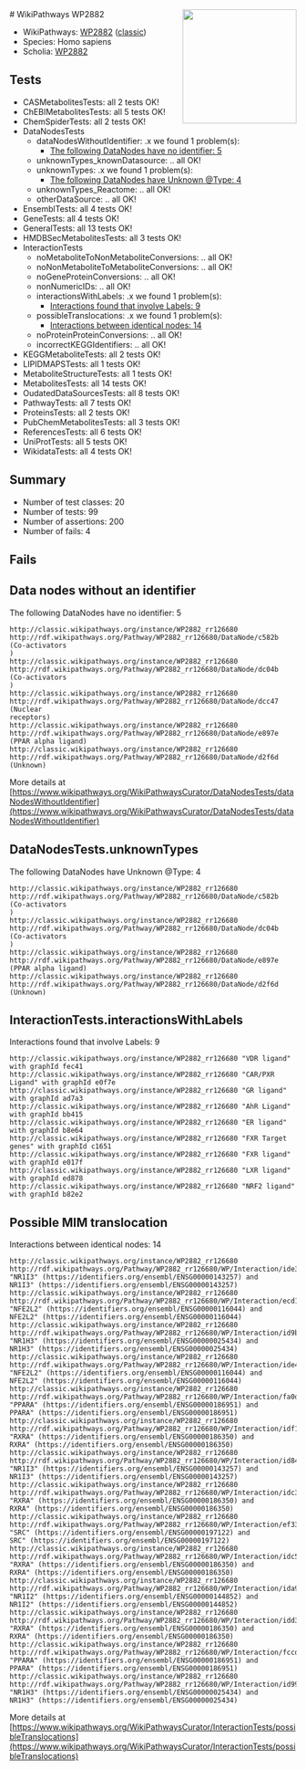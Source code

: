 <img style="float: right; width: 200px" src="https://upload.wikimedia.org/wikipedia/commons/thumb/8/83/Wplogo_with_text_500.png/640px-Wplogo_with_text_500.png" />
# WikiPathways WP2882

* WikiPathways: [WP2882](https://wikipathways.org/pathways/WP2882) ([classic](https://classic.wikipathways.org/instance/WP2882))
* Species: Homo sapiens
* Scholia: [WP2882](https://scholia.toolforge.org/wikipathways/WP2882)
## Tests
* CASMetabolitesTests: all 2 tests OK!
* ChEBIMetabolitesTests: all 5 tests OK!
* ChemSpiderTests: all 2 tests OK!
* DataNodesTests
    * dataNodesWithoutIdentifier: .x we found 1 problem(s):
        * [The following DataNodes have no identifier: 5](#d2d32fa4)
    * unknownTypes_knownDatasource: .. all OK!
    * unknownTypes: .x we found 1 problem(s):
        * [The following DataNodes have Unknown @Type: 4](#839973e2)
    * unknownTypes_Reactome: .. all OK!
    * otherDataSource: .. all OK!
* EnsemblTests: all 4 tests OK!
* GeneTests: all 4 tests OK!
* GeneralTests: all 13 tests OK!
* HMDBSecMetabolitesTests: all 3 tests OK!
* InteractionTests
    * noMetaboliteToNonMetaboliteConversions: .. all OK!
    * noNonMetaboliteToMetaboliteConversions: .. all OK!
    * noGeneProteinConversions: .. all OK!
    * nonNumericIDs: .. all OK!
    * interactionsWithLabels: .x we found 1 problem(s):
        * [Interactions found that involve Labels: 9](#630d2680)
    * possibleTranslocations: .x we found 1 problem(s):
        * [Interactions between identical nodes: 14](#661ebeee)
    * noProteinProteinConversions: .. all OK!
    * incorrectKEGGIdentifiers: .. all OK!
* KEGGMetaboliteTests: all 2 tests OK!
* LIPIDMAPSTests: all 1 tests OK!
* MetaboliteStructureTests: all 1 tests OK!
* MetabolitesTests: all 14 tests OK!
* OudatedDataSourcesTests: all 8 tests OK!
* PathwayTests: all 7 tests OK!
* ProteinsTests: all 2 tests OK!
* PubChemMetabolitesTests: all 3 tests OK!
* ReferencesTests: all 6 tests OK!
* UniProtTests: all 5 tests OK!
* WikidataTests: all 4 tests OK!


## Summary

* Number of test classes: 20
* Number of tests: 99
* Number of assertions: 200
* Number of fails: 4

## Fails

<a name="d2d32fa4" />

## Data nodes without an identifier

The following DataNodes have no identifier: 5
```
http://classic.wikipathways.org/instance/WP2882_rr126680 http://rdf.wikipathways.org/Pathway/WP2882_rr126680/DataNode/c582b (Co-activators
)
http://classic.wikipathways.org/instance/WP2882_rr126680 http://rdf.wikipathways.org/Pathway/WP2882_rr126680/DataNode/dc04b (Co-activators
)
http://classic.wikipathways.org/instance/WP2882_rr126680 http://rdf.wikipathways.org/Pathway/WP2882_rr126680/DataNode/dcc47 (Nuclear
receptors)
http://classic.wikipathways.org/instance/WP2882_rr126680 http://rdf.wikipathways.org/Pathway/WP2882_rr126680/DataNode/e897e (PPAR alpha ligand)
http://classic.wikipathways.org/instance/WP2882_rr126680 http://rdf.wikipathways.org/Pathway/WP2882_rr126680/DataNode/d2f6d (Unknown)
```

More details at [https://www.wikipathways.org/WikiPathwaysCurator/DataNodesTests/dataNodesWithoutIdentifier](https://www.wikipathways.org/WikiPathwaysCurator/DataNodesTests/dataNodesWithoutIdentifier)

<a name="839973e2" />

## DataNodesTests.unknownTypes

The following DataNodes have Unknown @Type: 4
```
http://classic.wikipathways.org/instance/WP2882_rr126680 http://rdf.wikipathways.org/Pathway/WP2882_rr126680/DataNode/c582b (Co-activators
)
http://classic.wikipathways.org/instance/WP2882_rr126680 http://rdf.wikipathways.org/Pathway/WP2882_rr126680/DataNode/dc04b (Co-activators
)
http://classic.wikipathways.org/instance/WP2882_rr126680 http://rdf.wikipathways.org/Pathway/WP2882_rr126680/DataNode/e897e (PPAR alpha ligand)
http://classic.wikipathways.org/instance/WP2882_rr126680 http://rdf.wikipathways.org/Pathway/WP2882_rr126680/DataNode/d2f6d (Unknown)
```

<a name="630d2680" />

## InteractionTests.interactionsWithLabels

Interactions found that involve Labels: 9
```
http://classic.wikipathways.org/instance/WP2882_rr126680 "VDR ligand" with graphId fec41
http://classic.wikipathways.org/instance/WP2882_rr126680 "CAR/PXR Ligand" with graphId e0f7e
http://classic.wikipathways.org/instance/WP2882_rr126680 "GR ligand" with graphId ad7a3
http://classic.wikipathways.org/instance/WP2882_rr126680 "AhR Ligand" with graphId bb415
http://classic.wikipathways.org/instance/WP2882_rr126680 "ER ligand" with graphId b8e64
http://classic.wikipathways.org/instance/WP2882_rr126680 "FXR Target genes" with graphId c1651
http://classic.wikipathways.org/instance/WP2882_rr126680 "FXR ligand" with graphId e017f
http://classic.wikipathways.org/instance/WP2882_rr126680 "LXR ligand" with graphId ed878
http://classic.wikipathways.org/instance/WP2882_rr126680 "NRF2 ligand" with graphId b82e2
```

<a name="661ebeee" />

## Possible MIM translocation

Interactions between identical nodes: 14
```
http://classic.wikipathways.org/instance/WP2882_rr126680 http://rdf.wikipathways.org/Pathway/WP2882_rr126680/WP/Interaction/ide30920ff "NR1I3" (https://identifiers.org/ensembl/ENSG00000143257) and 
NR1I3" (https://identifiers.org/ensembl/ENSG00000143257)
http://classic.wikipathways.org/instance/WP2882_rr126680 http://rdf.wikipathways.org/Pathway/WP2882_rr126680/WP/Interaction/ecd1c "NFE2L2" (https://identifiers.org/ensembl/ENSG00000116044) and 
NFE2L2" (https://identifiers.org/ensembl/ENSG00000116044)
http://classic.wikipathways.org/instance/WP2882_rr126680 http://rdf.wikipathways.org/Pathway/WP2882_rr126680/WP/Interaction/id9b3d5fd6 "NR1H3" (https://identifiers.org/ensembl/ENSG00000025434) and 
NR1H3" (https://identifiers.org/ensembl/ENSG00000025434)
http://classic.wikipathways.org/instance/WP2882_rr126680 http://rdf.wikipathways.org/Pathway/WP2882_rr126680/WP/Interaction/ide426961c "NFE2L2" (https://identifiers.org/ensembl/ENSG00000116044) and 
NFE2L2" (https://identifiers.org/ensembl/ENSG00000116044)
http://classic.wikipathways.org/instance/WP2882_rr126680 http://rdf.wikipathways.org/Pathway/WP2882_rr126680/WP/Interaction/fa0d4 "PPARA" (https://identifiers.org/ensembl/ENSG00000186951) and 
PPARA" (https://identifiers.org/ensembl/ENSG00000186951)
http://classic.wikipathways.org/instance/WP2882_rr126680 http://rdf.wikipathways.org/Pathway/WP2882_rr126680/WP/Interaction/idf13776e "RXRA" (https://identifiers.org/ensembl/ENSG00000186350) and 
RXRA" (https://identifiers.org/ensembl/ENSG00000186350)
http://classic.wikipathways.org/instance/WP2882_rr126680 http://rdf.wikipathways.org/Pathway/WP2882_rr126680/WP/Interaction/id845d8be8 "NR1I3" (https://identifiers.org/ensembl/ENSG00000143257) and 
NR1I3" (https://identifiers.org/ensembl/ENSG00000143257)
http://classic.wikipathways.org/instance/WP2882_rr126680 http://rdf.wikipathways.org/Pathway/WP2882_rr126680/WP/Interaction/idc3e30c77 "RXRA" (https://identifiers.org/ensembl/ENSG00000186350) and 
RXRA" (https://identifiers.org/ensembl/ENSG00000186350)
http://classic.wikipathways.org/instance/WP2882_rr126680 http://rdf.wikipathways.org/Pathway/WP2882_rr126680/WP/Interaction/ef334 "SRC" (https://identifiers.org/ensembl/ENSG00000197122) and 
SRC" (https://identifiers.org/ensembl/ENSG00000197122)
http://classic.wikipathways.org/instance/WP2882_rr126680 http://rdf.wikipathways.org/Pathway/WP2882_rr126680/WP/Interaction/idc5581697 "RXRA" (https://identifiers.org/ensembl/ENSG00000186350) and 
RXRA" (https://identifiers.org/ensembl/ENSG00000186350)
http://classic.wikipathways.org/instance/WP2882_rr126680 http://rdf.wikipathways.org/Pathway/WP2882_rr126680/WP/Interaction/ida9df0723 "NR1I2" (https://identifiers.org/ensembl/ENSG00000144852) and 
NR1I2" (https://identifiers.org/ensembl/ENSG00000144852)
http://classic.wikipathways.org/instance/WP2882_rr126680 http://rdf.wikipathways.org/Pathway/WP2882_rr126680/WP/Interaction/idd3f66ad8 "RXRA" (https://identifiers.org/ensembl/ENSG00000186350) and 
RXRA" (https://identifiers.org/ensembl/ENSG00000186350)
http://classic.wikipathways.org/instance/WP2882_rr126680 http://rdf.wikipathways.org/Pathway/WP2882_rr126680/WP/Interaction/fccd4 "PPARA" (https://identifiers.org/ensembl/ENSG00000186951) and 
PPARA" (https://identifiers.org/ensembl/ENSG00000186951)
http://classic.wikipathways.org/instance/WP2882_rr126680 http://rdf.wikipathways.org/Pathway/WP2882_rr126680/WP/Interaction/id996b1555 "NR1H3" (https://identifiers.org/ensembl/ENSG00000025434) and 
NR1H3" (https://identifiers.org/ensembl/ENSG00000025434)
```

More details at [https://www.wikipathways.org/WikiPathwaysCurator/InteractionTests/possibleTranslocations](https://www.wikipathways.org/WikiPathwaysCurator/InteractionTests/possibleTranslocations)

